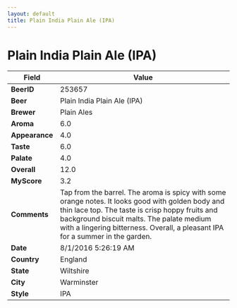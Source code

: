 ```yaml
---
layout: default
title: Plain India Plain Ale (IPA)
---
```


# Plain India Plain Ale (IPA)

| Field         | Value     |
|---------------|-----------|
| **BeerID** | 253657 |
| **Beer** | Plain India Plain Ale (IPA) |
| **Brewer** | Plain Ales |
| **Aroma** | 6.0 |
| **Appearance** | 4.0 |
| **Taste** | 6.0 |
| **Palate** | 4.0 |
| **Overall** | 12.0 |
| **MyScore** | 3.2 |
| **Comments** | Tap from the barrel. The aroma is spicy with some orange notes. It looks good with golden body and thin lace top. The taste is crisp hoppy fruits and background biscuit malts. The palate medium with a lingering bitterness. Overall, a pleasant IPA for a summer in the garden. |
| **Date** | 8/1/2016 5:26:19 AM |
| **Country** | England |
| **State** | Wiltshire |
| **City** | Warminster |
| **Style** | IPA |
